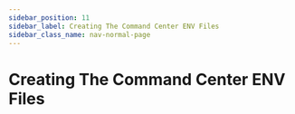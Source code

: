 ```yaml
---
sidebar_position: 11
sidebar_label: Creating The Command Center ENV Files
sidebar_class_name: nav-normal-page
---
```


# Creating The Command Center ENV Files
